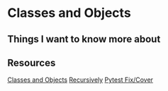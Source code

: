 # Classes and Objects



## Things I want to know more about

## Resources

[Classes and Objects](https://www.learnpython.org/en/Classes_and_Objects)
[Recursively](https://realpython.com/python-thinking-recursively/)
[Pytest Fix/Cover](https://www.linuxjournal.com/content/python-testing-pytest-fixtures-and-coverage)